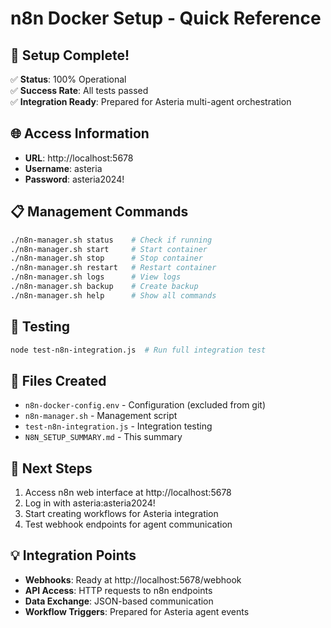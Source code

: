 # n8n Docker Setup - Quick Reference

## 🎉 Setup Complete!
✅ **Status**: 100% Operational  
✅ **Success Rate**: All tests passed  
✅ **Integration Ready**: Prepared for Asteria multi-agent orchestration  

## 🌐 Access Information
- **URL**: http://localhost:5678
- **Username**: asteria
- **Password**: asteria2024!

## 📋 Management Commands
```bash
./n8n-manager.sh status    # Check if running
./n8n-manager.sh start     # Start container
./n8n-manager.sh stop      # Stop container
./n8n-manager.sh restart   # Restart container
./n8n-manager.sh logs      # View logs
./n8n-manager.sh backup    # Create backup
./n8n-manager.sh help      # Show all commands
```

## 🧪 Testing
```bash
node test-n8n-integration.js  # Run full integration test
```

## 📁 Files Created
- `n8n-docker-config.env` - Configuration (excluded from git)
- `n8n-manager.sh` - Management script
- `test-n8n-integration.js` - Integration testing
- `N8N_SETUP_SUMMARY.md` - This summary

## 🚀 Next Steps
1. Access n8n web interface at http://localhost:5678
2. Log in with asteria:asteria2024!
3. Start creating workflows for Asteria integration
4. Test webhook endpoints for agent communication

## 💡 Integration Points
- **Webhooks**: Ready at http://localhost:5678/webhook
- **API Access**: HTTP requests to n8n endpoints
- **Data Exchange**: JSON-based communication
- **Workflow Triggers**: Prepared for Asteria agent events 